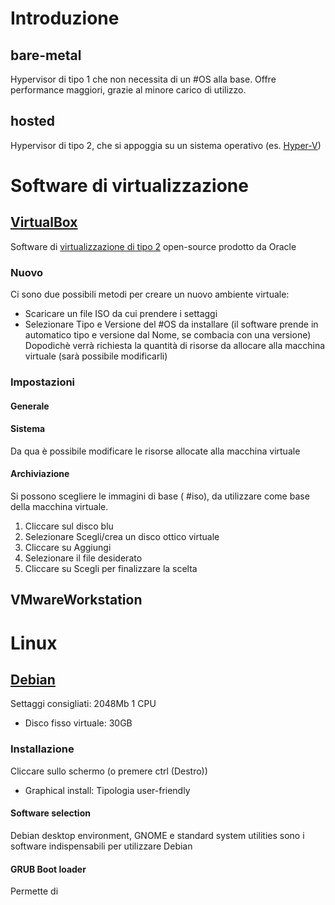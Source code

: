 # Introduzione

## bare-metal
Hypervisor di tipo 1 che non necessita di un #OS alla base. Offre performance maggiori, grazie al minore carico di utilizzo.
## hosted
Hypervisor di tipo 2, che si appoggia su un sistema operativo (es. [Hyper-V](Windows#Hyper-V))
# Software di virtualizzazione
## [VirtualBox](**https://www.virtualbox.org/**)
Software di [virtualizzazione di tipo 2](#hosted) open-source prodotto da Oracle
### Nuovo
Ci sono due possibili metodi per creare un nuovo ambiente virtuale:
- Scaricare un file ISO da cui prendere i settaggi
- Selezionare Tipo e Versione del #OS da installare (il software prende in automatico tipo e versione dal Nome, se combacia con una versione)
Dopodichè verrà richiesta la quantità di risorse da allocare alla macchina virtuale (sarà possibile modificarli)
### Impostazioni
#### Generale
#### Sistema
Da qua è possibile  modificare le risorse allocate alla macchina virtuale
#### Archiviazione
Si possono scegliere le immagini di base ( #iso), da utilizzare come base della macchina virtuale.
1. Cliccare sul disco blu
2. Selezionare Scegli/crea un disco ottico virtuale
3.  Cliccare su Aggiungi
4. Selezionare il file desiderato
5. Cliccare su Scegli per finalizzare la scelta

## VMwareWorkstation
# Linux
## [Debian](**https://cdimage.debian.org/debian-cd/current/amd64/iso-cd/**)
Settaggi consigliati:
2048Mb
1 CPU
- Disco fisso virtuale: 30GB
### Installazione
Cliccare sullo schermo (o premere ctrl (Destro))
- Graphical install: Tipologia user-friendly
#### Software selection
Debian desktop environment, GNOME e standard system utilities sono i software indispensabili per utilizzare Debian
#### GRUB Boot loader
Permette di 